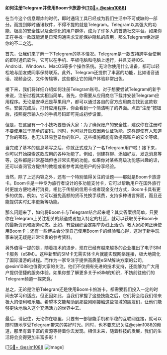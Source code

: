 **如何注册Telegram并使用Boom卡旅游卡[[TG💪+ @esim1088](https://t.me/s/esim1088)]**

在当今这个信息爆炸的时代，即时通讯工具已经成为我们生活中不可或缺的一部分。而提到即时通讯软件，不得不提的就是Telegram。Telegram以其强大的功能、极高的安全性以及全球化的用户群体，成为了许多人的首选社交平台。如果你正在寻找一款既能满足日常沟通需求又能保护隐私的应用，那么Telegram绝对是你的不二之选。

首先，让我们来了解一下Telegram的基本情况。Telegram是一款支持跨平台使用的即时通讯软件，它可以在手机、平板电脑和电脑上运行，并且支持iOS、Android、Windows、MacOS等多个操作系统。无论你使用什么设备，都可以轻松地与朋友或同事保持联系。此外，Telegram还提供了丰富的功能，比如语音通话、视频会议、文件传输等，这些都让它的用户体验非常出色。

接下来，我们将详细介绍如何注册Telegram账号。对于想要尝试Telegram的新手来说，注册过程其实相当简单。首先，你需要从应用商店下载并安装Telegram应用程序。无论是安卓还是苹果用户，都可以通过各自的官方应用商店找到这款软件。安装完成后，打开应用程序，你会看到一个简洁明了的界面。点击“注册”按钮后，按照提示输入你的手机号码即可完成初步设置。

但是，在这里有一个小技巧要告诉大家：为了确保账户的安全性，建议你在注册时不要使用过于简单的密码。同时，也可以开启双因素认证功能，这样即使有人知道了你的密码，也无法轻易登录你的账户。这些措施都能有效提高账户的安全等级。

当完成了基本的信息填写之后，你就正式成为了一名Telegram用户啦！接下来，你可以开始探索这款应用的各种功能了。例如，创建群聊、添加好友、发送消息等等，这些都是非常基础但也非常实用的功能。如果你对某些高级功能感兴趣的话，还可以查阅官方提供的教程或者参考其他用户的分享经验。

当然，除了上述内容之外，还有一个特别值得关注的话题——那就是Boom卡旅游卡。Boom卡是一种专为旅行者设计的多功能支付卡，它可以帮助用户在国外旅行时更加方便地进行消费。相比于传统的信用卡或者现金支付方式，Boom卡具有更多的优势。例如，它可以避免高额的货币兑换手续费，支持多种语言界面，而且还能提供实时汇率更新等功能。

那么问题来了，如何将Boom卡与Telegram结合起来呢？其实答案很简单，只要你在Telegram上关注相关的频道或者加入特定的社区，就可以获取关于Boom卡的最新资讯和服务动态。比如，有些组织会定期举办线上活动，教大家如何正确使用Boom卡；还有一些博主会分享自己使用Boom卡的经验和心得，这对于新手玩家来说无疑是非常宝贵的参考资料。

另外值得一提的是，随着技术的进步，现在已经有越来越多的企业推出了电子SIM卡服务（eSIM）。这种新型的SIM卡无需实体卡片就能实现网络连接，极大地简化了国际漫游的过程。而作为一家专注于提供高质量eSIM解决方案的公司，@esim1088也值得大家的关注。他们不仅拥有先进的技术支持，还能够为广大用户提供便捷的服务体验。如果你想了解更多关于eSIM的知识，不妨前往他们的Telegram频道一探究竟。

总之，无论是注册Telegram还是使用Boom卡旅游卡，都需要我们投入一定的时间去学习和适应。但正因如此，当我们掌握了这些技能之后，它们将会给我们带来极大的便利和乐趣。希望本文能帮助到那些刚刚接触这些领域的朋友们，让他们能够更快地融入这个充满活力的世界中去。

最后，请记住，无论你在哪里，只要有一部智能手机和平稳的互联网连接，就可以随时随地享受Telegram带来的美好时光。同时，也不要忘记关注@esim1088的频道，那里有着丰富的资源等待着你去发现。相信未来，随着科技的发展，我们的生活将会变得更加丰富多彩！

[[TG💪+ @esim1088](https://t.me/s/esim1088) ![Image](https://i.postimg.cc/4NQfJmqS/Snipaste-2025-05-13-00-14-12.png)]
